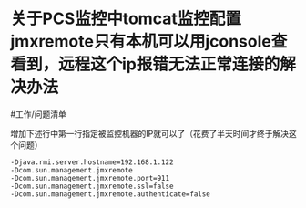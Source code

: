 # 关于PCS监控中tomcat监控配置jmxremote只有本机可以用jconsole查看到，远程这个ip报错无法正常连接的解决办法
#工作/问题清单

增加下述行中第一行指定被监控机器的IP就可以了（花费了半天时间才终于解决这个问题）
```
-Djava.rmi.server.hostname=192.168.1.122
-Dcom.sun.management.jmxremote
-Dcom.sun.management.jmxremote.port=911
-Dcom.sun.management.jmxremote.ssl=false
-Dcom.sun.management.jmxremote.authenticate=false
```

